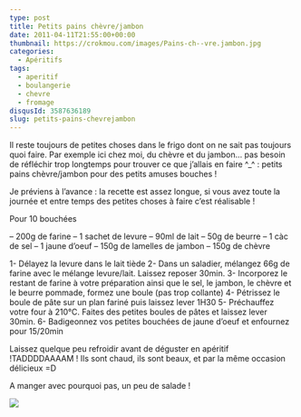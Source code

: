 ```yaml
---
type: post
title: Petits pains chèvre/jambon
date: 2011-04-11T21:55:00+00:00
thumbnail: https://crokmou.com/images/Pains-ch--vre.jambon.jpg
categories:
  - Apéritifs
tags:
  - aperitif
  - boulangerie
  - chevre
  - fromage
disqusId: 3587636189
slug: petits-pains-chevrejambon
---
```


Il reste toujours de petites choses dans le frigo dont on ne sait pas toujours quoi faire. Par exemple ici chez moi, du chèvre et du jambon… pas besoin de réfléchir trop longtemps pour trouver ce que j’allais en faire ^_^ : petits pains chèvre/jambon pour des petits amuses bouches !

Je préviens à l’avance : la recette est assez longue, si vous avez toute la journée et entre temps des petites choses à faire c’est réalisable !

Pour 10 bouchées

– 200g de farine
– 1 sachet de levure
– 90ml de lait
– 50g de beurre
– 1 càc de sel
– 1 jaune d’oeuf
– 150g de lamelles de jambon
– 150g de chèvre

1- Délayez la levure dans le lait tiède
2- Dans un saladier, mélangez 66g de farine avec le mélange levure/lait. Laissez reposer 30min.
3- Incorporez le restant de farine à votre préparation ainsi que le sel, le jambon, le chèvre et le beurre pommade, formez une boule (pas trop collante)
4- Pétrissez le boule de pâte sur un plan fariné puis laissez lever 1H30
5- Préchauffez votre four à 210°C. Faites des petites boules de pâtes et laissez lever 30min.
6- Badigeonnez vos petites bouchées de jaune d’oeuf et enfournez pour 15/20min

Laissez quelque peu refroidir avant de déguster en apéritif !TADDDDAAAAM ! Ils sont chaud, ils sont beaux, et par la même occasion délicieux =D

A manger avec pourquoi pas, un peu de salade !

[![](http://4.bp.blogspot.com/-2bLosyMFac4/TxhFg0sR2dI/AAAAAAAABec/Mzg1OnlXUmM/s1600/Signature+copie.jpg)](http://4.bp.blogspot.com/-2bLosyMFac4/TxhFg0sR2dI/AAAAAAAABec/Mzg1OnlXUmM/s1600/Signature+copie.jpg)

 